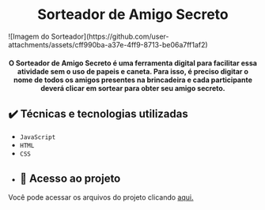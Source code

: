 <h1 align="center"> Sorteador de Amigo Secreto </h1>
![Imagem do Sorteador](https://github.com/user-attachments/assets/cff990ba-a37e-4ff9-8713-be06a7ff1af2)
<h4 align="center"> 
     O Sorteador de Amigo Secreto é uma ferramenta digital para facilitar essa atividade sem o uso de papeis e caneta. Para isso, é preciso digitar o nome de todos os amigos presentes na brincadeira e cada participante deverá clicar em sortear para obter seu amigo secreto.
</h4>

## ✔️ Técnicas e tecnologias utilizadas

- ``JavaScript``
- ``HTML``
- ``CSS``
- ## 📁 Acesso ao projeto
Você pode acessar os arquivos do projeto clicando [aqui.](https://github.com/EdCavalcante/sorteador-de-amigo-secreto)
